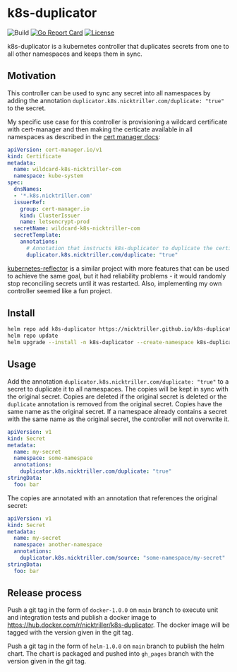# k8s-duplicator

![Build](https://github.com/Nick-Triller/k8s-duplicator/actions/workflows/ci.yml/badge.svg)
[![Go Report Card](https://goreportcard.com/badge/github.com/Nick-Triller/k8s-duplicator)](https://goreportcard.com/report/github.com/Nick-Triller/k8s-duplicator)
[![License](https://img.shields.io/badge/License-Apache_2.0-blue.svg)](https://opensource.org/licenses/Apache-2.0)

k8s-duplicator is a kubernetes controller that duplicates secrets from one to
all other namespaces and keeps them in sync.

## Motivation

This controller can be used to sync any secret into all namespaces by adding the
annotation `duplicator.k8s.nicktriller.com/duplicate: "true"` to the secret.

My specific use case for this controller is provisioning a wildcard certificate
with cert-manager and then making the certicate available in all namespaces as described in the
[cert manager docs](https://cert-manager.io/docs/devops-tips/syncing-secrets-across-namespaces/):
```yaml
apiVersion: cert-manager.io/v1
kind: Certificate
metadata:
  name: wildcard-k8s-nicktriller-com
  namespace: kube-system
spec:
  dnsNames:
  - '*.k8s.nicktriller.com'
  issuerRef:
    group: cert-manager.io
    kind: ClusterIssuer
    name: letsencrypt-prod
  secretName: wildcard-k8s-nicktriller-com
  secretTemplate:
    annotations:
      # Annotation that instructs k8s-duplicator to duplicate the certificate secret to all namespaces
      duplicator.k8s.nicktriller.com/duplicate: "true"
```

[kubernetes-reflector](https://github.com/emberstack/kubernetes-reflector)
is a similar project with more features that can be used to achieve the same goal,
but it had reliability problems - it would randomly stop reconciling secrets until it was restarted.
Also, implementing my own controller seemed like a fun project.

## Install

```bash
helm repo add k8s-duplicator https://nicktriller.github.io/k8s-duplicator/
helm repo update
helm upgrade --install -n k8s-duplicator --create-namespace k8s-duplicator k8s-duplicator/k8s-duplicator
```

## Usage

Add the annotation `duplicator.k8s.nicktriller.com/duplicate: "true"` to a secret to duplicate it to all namespaces.
The copies will be kept in sync with the original secret.
Copies are deleted if the original secret is deleted or the `duplicate` annotation is removed from the original secret.
Copies have the same name as the original secret.
If a namespace already contains a secret with the same name as the original secret, the controller will not overwrite it.

```yaml
apiVersion: v1
kind: Secret
metadata:
  name: my-secret
  namespace: some-namespace
  annotations:
    duplicator.k8s.nicktriller.com/duplicate: "true"
stringData:
  foo: bar
```

The copies are annotated with an annotation that references the original secret:
```yaml
apiVersion: v1
kind: Secret
metadata:
  name: my-secret
  namespace: another-namespace
  annotations:
    duplicator.k8s.nicktriller.com/source: "some-namespace/my-secret"
stringData:
  foo: bar
```

## Release process

Push a git tag in the form of `docker-1.0.0` on `main` branch to execute unit and integration
tests and publish a docker image to https://hub.docker.com/r/nicktriller/k8s-duplicator.
The docker image will be tagged with the version given in the git tag.

Push a git tag in the form of `helm-1.0.0` on `main` branch to publish the helm chart.
The chart is packaged and pushed into `gh_pages` branch with the version given in the git tag.
